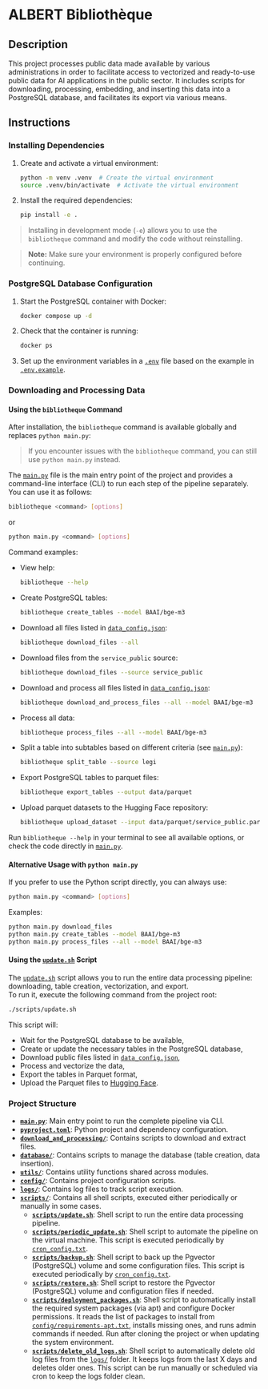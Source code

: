 # ALBERT Bibliothèque

## Description

This project processes public data made available by various administrations in order to facilitate access to vectorized and ready-to-use public data for AI applications in the public sector.
It includes scripts for downloading, processing, embedding, and inserting this data into a PostgreSQL database, and facilitates its export via various means.

## Instructions

### Installing Dependencies

1. Create and activate a virtual environment:
   ```bash
   python -m venv .venv  # Create the virtual environment
   source .venv/bin/activate  # Activate the virtual environment
   ```

2. Install the required dependencies:
   ```bash
   pip install -e .
   ```

> Installing in development mode (`-e`) allows you to use the `bibliotheque` command and modify the code without reinstalling.

> **Note:** Make sure your environment is properly configured before continuing.

### PostgreSQL Database Configuration

1. Start the PostgreSQL container with Docker:
   ```bash
   docker compose up -d
   ```

2. Check that the container is running:
   ```bash
   docker ps
   ```

3. Set up the environment variables in a [`.env`](.env) file based on the example in [`.env.example`](.env.example).

### Downloading and Processing Data

#### Using the `bibliotheque` Command

After installation, the `bibliotheque` command is available globally and replaces `python main.py`:

> If you encounter issues with the `bibliotheque` command, you can still use `python main.py` instead.

The [`main.py`](main.py) file is the main entry point of the project and provides a command-line interface (CLI) to run each step of the pipeline separately.  
You can use it as follows:

```bash
bibliotheque <command> [options]
```
or 

```bash
python main.py <command> [options]
```

Command examples:
- View help:
  ```bash
  bibliotheque --help
  ```
- Create PostgreSQL tables:  
  ```bash
  bibliotheque create_tables --model BAAI/bge-m3
  ```
- Download all files listed in [`data_config.json`](config/data_config.json):  
  ```bash
  bibliotheque download_files --all
  ```
- Download files from the `service_public` source:  
  ```bash
  bibliotheque download_files --source service_public
  ```
- Download and process all files listed in [`data_config.json`](config/data_config.json):  
  ```bash
  bibliotheque download_and_process_files --all --model BAAI/bge-m3
  ```
- Process all data:  
  ```bash
  bibliotheque process_files --all --model BAAI/bge-m3
  ```
- Split a table into subtables based on different criteria (see [`main.py`](main.py)):  
  ```bash
  bibliotheque split_table --source legi
  ```
- Export PostgreSQL tables to parquet files:  
  ```bash
  bibliotheque export_tables --output data/parquet
  ```
- Upload parquet datasets to the Hugging Face repository:
  ```bash
  bibliotheque upload_dataset --input data/parquet/service_public.parquet --dataset-name service-public
  ```


Run `bibliotheque --help` in your terminal to see all available options, or check the code directly in [`main.py`](main.py).


#### Alternative Usage with `python main.py`

If you prefer to use the Python script directly, you can always use:

```bash
python main.py <command> [options]
```

Examples:
```bash
python main.py download_files
python main.py create_tables --model BAAI/bge-m3
python main.py process_files --all --model BAAI/bge-m3
```
#### Using the [`update.sh`](update.sh) Script

The [`update.sh`](update.sh) script allows you to run the entire data processing pipeline: downloading, table creation, vectorization, and export.  
To run it, execute the following command from the project root:

```bash
./scripts/update.sh
```

This script will:
- Wait for the PostgreSQL database to be available,
- Create or update the necessary tables in the PostgreSQL database,
- Download public files listed in [`data_config.json`](config/data_config.json),
- Process and vectorize the data,
- Export the tables in Parquet format,
- Upload the Parquet files to [Hugging Face](https://huggingface.co/AgentPublic).

### Project Structure

- **[`main.py`](main.py)**: Main entry point to run the complete pipeline via CLI.
- **[`pyproject.toml`](pyproject.toml)**: Python project and dependency configuration.
- **[`download_and_processing/`](download_and_processing/)**: Contains scripts to download and extract files.
- **[`database/`](database/)**: Contains scripts to manage the database (table creation, data insertion).
- **[`utils/`](utils/)**: Contains utility functions shared across modules.
- **[`config/`](config/)**: Contains project configuration scripts.
- **[`logs/`](logs/)**: Contains log files to track script execution.
- **[`scripts/`](scripts/)**: Contains all shell scripts, executed either periodically or manually in some cases.
  - **[`scripts/update.sh`](scripts/update.sh)**: Shell script to run the entire data processing pipeline.
  - **[`scripts/periodic_update.sh`](scripts/periodic_update.sh)**: Shell script to automate the pipeline on the virtual machine. This script is executed periodically by [`cron_config.txt`](cron_config.txt).
  - **[`scripts/backup.sh`](scripts/backup.sh)**: Shell script to back up the Pgvector (PostgreSQL) volume and some configuration files. This script is executed periodically by [`cron_config.txt`](cron_config.txt).
  - **[`scripts/restore.sh`](scripts/restore.sh)**: Shell script to restore the Pgvector (PostgreSQL) volume and configuration files if needed.
  - **[`scripts/deployment_packages.sh`](scripts/deployment_packages.sh)**: Shell script to automatically install the required system packages (via apt) and configure Docker permissions. It reads the list of packages to install from [`config/requirements-apt.txt`](config/requirements-apt.txt), installs missing ones, and runs admin commands if needed. Run after cloning the project or when updating the system environment.
  - **[`scripts/delete_old_logs.sh`](scripts/delete_old_logs.sh)**: Shell script to automatically delete old log files from the [`logs/`](logs/) folder. It keeps logs from the last X days and deletes older ones. This script can be run manually or scheduled via cron to keep the logs folder clean.
